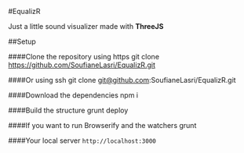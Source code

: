 #EqualizR

Just a little sound visualizer made with **ThreeJS**

##Setup


####Clone the repository using https
    git clone https://github.com/SoufianeLasri/EqualizR.git
    
####Or using ssh
    git clone git@github.com:SoufianeLasri/EqualizR.git

####Download the dependencies
    npm i

####Build the structure
    grunt deploy
    
####If you want to run Browserify and the watchers
    grunt
    
####Your local server
`http://localhost:3000`
